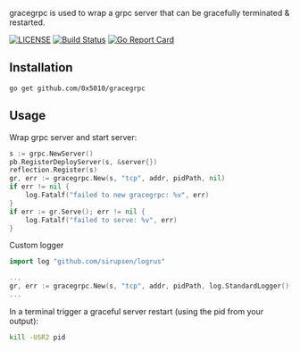 gracegrpc is used to wrap a grpc server that can be gracefully terminated & restarted.

[![LICENSE](https://img.shields.io/badge/license-MIT-orange.svg)](LICENSE)
[![Build Status](https://travis-ci.org/0x5010/gracegrpc.png?branch=master)](https://travis-ci.org/0x5010/gracegrpc)
[![Go Report Card](https://goreportcard.com/badge/github.com/0x5010/gracegrpc)](https://goreportcard.com/report/github.com/0x5010/gracegrpc)

Installation
-----------

	go get github.com/0x5010/gracegrpc

Usage
-----------

Wrap grpc server and start server:
```go
s := grpc.NewServer()
pb.RegisterDeployServer(s, &server{})
reflection.Register(s)
gr, err := gracegrpc.New(s, "tcp", addr, pidPath, nil)
if err != nil {
	log.Fatalf("failed to new gracegrpc: %v", err)
}
if err := gr.Serve(); err != nil {
	log.Fatalf("failed to serve: %v", err)
}

```

Custom logger
```go
import log "github.com/sirupsen/logrus"

...
gr, err := gracegrpc.New(s, "tcp", addr, pidPath, log.StandardLogger())
...
```

In a terminal trigger a graceful server restart (using the pid from your output):
```bash
kill -USR2 pid
```


